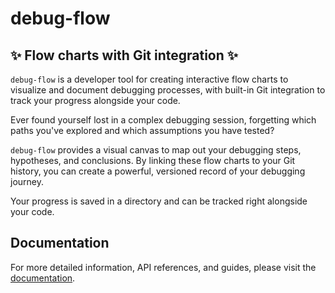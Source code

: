 # debug-flow

## ✨ Flow charts with Git integration ✨

<!-- #region introduction -->

`debug-flow` is a developer tool for creating interactive flow charts to visualize and document debugging processes, with built-in Git integration to track your progress alongside your code.

Ever found yourself lost in a complex debugging session, forgetting which paths you've explored and which assumptions you have tested?

`debug-flow` provides a visual canvas to map out your debugging steps, hypotheses, and conclusions. By linking these flow charts to your Git history, you can create a powerful, versioned record of your debugging journey.

Your progress is saved in a directory and can be tracked right alongside your code.

<!-- #endregion introduction -->

## Documentation

For more detailed information, API references, and guides, please visit the [documentation](https://jonasehrlich.github.io/debug-flow/).
